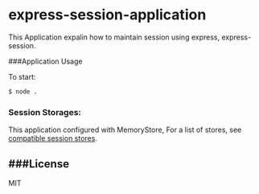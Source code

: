 # express-session-application

This Application expalin how to maintain session using express, express-session.


###Application Usage

To start:

```sh
$ node .
```



### Session Storages:

This application configured with MemoryStore, For a list of stores, see [compatible session stores](https://www.npmjs.com/package/express-session#compatible-session-stores).


###License
----

MIT 